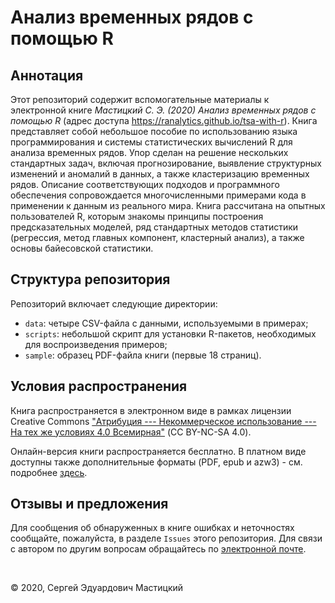 # Анализ временных рядов с помощью R

## Аннотация

Этот репозиторий содержит вспомогательные материалы к электронной книге _Мастицкий С. Э. (2020) Анализ временных рядов с помощью R_ (адрес доступа <https://ranalytics.github.io/tsa-with-r>). Книга представляет собой небольшое пособие по использованию языка программирования и системы статистических вычислений R для анализа временных рядов. Упор сделан на решение нескольких стандартных задач, включая прогнозирование, выявление структурных изменений и аномалий в данных, а также кластеризацию временных рядов. Описание соответствующих подходов и программного обеспечения сопровождается многочисленными примерами кода в применении к данным из реального мира. Книга рассчитана на опытных пользователей R, которым знакомы принципы построения предсказательных моделей, ряд стандартных методов статистики (регрессия, метод главных компонент, кластерный анализ), а также основы байесовской статистики.

## Структура репозитория

Репозиторий включает следующие директории:

* `data`: четыре CSV-файла c данными, используемыми в примерах;
* `scripts`: небольшой скрипт для установки R-пакетов, необходимых для воспроизведения примеров;
* `sample`: образец PDF-файла книги (первые 18 страниц).

## Условия распространения

Книга распространяется в электронном виде в рамках лицензии Creative Commons ["Атрибуция --- Некоммерческое использование --- На тех же условиях 4.0 Всемирная"](https://creativecommons.org/licenses/by-nc-sa/4.0/deed.ru) (CC BY-NC-SA 4.0).

Онлайн-версия книги распространяется бесплатно. В платном виде доступны также дополнительные форматы (PDF, epub и azw3) - см. подробнее [здесь](https://ranalytics.github.io/tsa-with-r/other-formats.html).

## Отзывы и предложения

Для сообщения об обнаруженных в книге ошибках и неточностях сообщайте, пожалуйста, в разделе `Issues` этого репозитория. Для связи с автором по другим вопросам обращайтесь по [электронной почте](mailto:rtutorialsbook@gmail.com).

<br>

© 2020, Сергей Эдуардович Мастицкий
